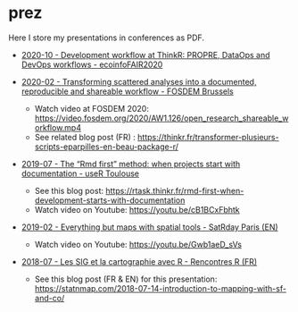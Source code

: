 
<!-- README.md is generated from README.Rmd. Please edit that file -->

# prez

Here I store my presentations in conferences as PDF.

  - [2020-10 - Development workflow at ThinkR: PROPRE, DataOps and
    DevOps workflows -
    ecoinfoFAIR2020](https://github.com/statnmap/prez/blob/master/2020-10-ThinkR-development-workflow.pdf)

  - [2020-02 - Transforming scattered analyses into a documented,
    reproducible and shareable workflow - FOSDEM
    Brussels](https://github.com/statnmap/prez/blob/master/2020-02_FOSDEM_Rochette_prez.pdf)
    
      - Watch video at FOSDEM 2020:
        <https://video.fosdem.org/2020/AW1.126/open_research_shareable_workflow.mp4>
      - See related blog post (FR) :
        <https://thinkr.fr/transformer-plusieurs-scripts-eparpilles-en-beau-package-r/>

  - [2019-07 - The “Rmd first” method: when projects start with
    documentation - useR
    Toulouse](https://github.com/statnmap/prez/blob/master/2019-07_useR_Toulouse.pdf)
    
      - See this blog post:
        <https://rtask.thinkr.fr/rmd-first-when-development-starts-with-documentation>
      - Watch video on Youtube: <https://youtu.be/cB1BCxFbhtk>

  - [2019-02 - Everything but maps with spatial tools - SatRday Paris
    (EN)](https://github.com/statnmap/prez/blob/master/2019-02-22_SatRdays_Paris.pdf)
    
      - Watch video on Youtube: <https://youtu.be/Gwb1aeD_sVs>

  - [2018-07 - Les SIG et la cartographie avec R - Rencontres R
    (FR)](https://github.com/statnmap/prez/blob/master/2018-07-06_RR2018_Statnmap.pdf)
    
      - See this blog post (FR & EN) for this presentation:
        <https://statnmap.com/2018-07-14-introduction-to-mapping-with-sf-and-co/>
